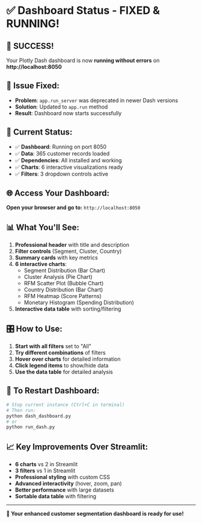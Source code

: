 # ✅ Dashboard Status - FIXED & RUNNING!

## 🎉 **SUCCESS!** 

Your Plotly Dash dashboard is now **running without errors** on **http://localhost:8050**

## 🔧 **Issue Fixed:**
- **Problem**: `app.run_server` was deprecated in newer Dash versions
- **Solution**: Updated to `app.run` method
- **Result**: Dashboard now starts successfully

## 🚀 **Current Status:**
- ✅ **Dashboard**: Running on port 8050
- ✅ **Data**: 365 customer records loaded
- ✅ **Dependencies**: All installed and working
- ✅ **Charts**: 6 interactive visualizations ready
- ✅ **Filters**: 3 dropdown controls active

## 🌐 **Access Your Dashboard:**
**Open your browser and go to:** `http://localhost:8050`

## 📊 **What You'll See:**
1. **Professional header** with title and description
2. **Filter controls** (Segment, Cluster, Country)
3. **Summary cards** with key metrics
4. **6 interactive charts**:
   - Segment Distribution (Bar Chart)
   - Cluster Analysis (Pie Chart)  
   - RFM Scatter Plot (Bubble Chart)
   - Country Distribution (Bar Chart)
   - RFM Heatmap (Score Patterns)
   - Monetary Histogram (Spending Distribution)
5. **Interactive data table** with sorting/filtering

## 🎛️ **How to Use:**
1. **Start with all filters** set to "All"
2. **Try different combinations** of filters
3. **Hover over charts** for detailed information
4. **Click legend items** to show/hide data
5. **Use the data table** for detailed analysis

## 🔄 **To Restart Dashboard:**
```bash
# Stop current instance (Ctrl+C in terminal)
# Then run:
python dash_dashboard.py
# or
python run_dash.py
```

## 📈 **Key Improvements Over Streamlit:**
- **6 charts** vs 2 in Streamlit
- **3 filters** vs 1 in Streamlit  
- **Professional styling** with custom CSS
- **Advanced interactivity** (hover, zoom, pan)
- **Better performance** with large datasets
- **Sortable data table** with filtering

---

**🎊 Your enhanced customer segmentation dashboard is ready for use!**
